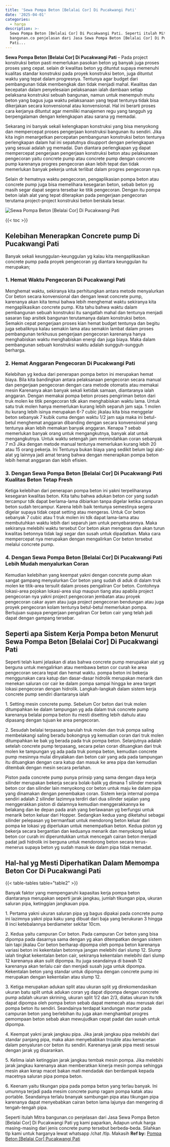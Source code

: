 ```yaml
---
title: 'Sewa Pompa Beton [Belalai Cor] Di Pucakwangi Pati'
date: '2025-04-01'
categories:
  - harga
description: >-
  Sewa Pompa Beton [Belalai Cor] Di Pucakwangi Pati. Seperti itulah Mitra
  bangunan.co penjelasan dari Jasa Sewa Pompa Beton [Belalai Cor] Di Pucakwangi
  Pati...
---
```


**Sewa Pompa Beton \[Belalai Cor\] Di Pucakwangi Pati** – Pada project konstruksi beton pasti memerlukan pasokan beton yg banyak juga proses proses yang cepat. selain dr kwalitas beton yg dituntut supaya memenuhi kualitas standar konstruksi pada proyek konstruksi beton, juga dituntut waktu yang tepat dalam progresnya. Tentunya agar budget dari pembangunan tidak membengkak dan tidak menjadi mahal. Kwalitas dan kecepatan dalam penyelesaian pelaksanaan ialah dambaan setiap pelaksana konstruksi sebuah bangunan, namun untuk menempuh mutu beton yang bagus juga waktu pelaksanaan yang tepat tentunya tidak bisa dikerjakan secara konvensional atau konvensional. Hal ini berarti proses cara kerjanya dituntut agar memiliki manajemen regu yang tangguh yg berpengalaman dengan kelengkapan atau sarana yg memadai.

Sekarang ini banyak sekali kelengkapan konstruksi yang bisa menyokong dan mempercepat proses pengerjaan konstruksi bangunan itu sendiri. Jika kita ingin menargetkan percepatan pembangunan konstruksi beton tentunya perlengkapan dalam hal ini sepatutnya disupport dengan perlengkapan yang sesuai adalah yg memadai. Dan diantara perlengkapan yg dapat mempercepat pengerjaan pengerjaan konstruksi beton atau pelaksanaan pengecoran yaitu concrete pump atau concrete pump dengan concrete pump karenanya progres pengecoran akan lebih tepat dan tidak memerlukan banyak pekerja untuk terlibat dalam progres pengecoran nya.

Selain dr hematnya waktu pengecoran, pengaplikasian pompa beton atau concrete pump juga bisa memelihara kesegaran beton, sebab beton yg masih segar dapat segera tersebar ke titik pengecoran. Dengan itu pompa beton ialah alat yang tepat diterapkan pada pengerjaan pengecoran terutama project-project konstruksi beton berskala besar.

![Sewa Pompa Beton [Belalai Cor] Di Pucakwangi Pati](/images/sewa-concrete-pump-12.png)

{{< toc >}}

## Kelebihan Menerapkan Concrete pump Di Pucakwangi Pati

Banyak sekali keunggulan-keunggulan yg kalau kita mengaplikasikan concrete pump pada proyek pengecoran yg diantara keunggulan itu merupakan;

### 1\. Hemat Waktu Pengecoran Di Pucakwangi Pati

Menghemat waktu, sekiranya kita perhitungkan antara metode menyalurkan Cor beton secara konvensional dan dengan lewat concrete pump, karenanya akan kita temui bahwa lebih menghemat waktu sekiranya kita mengaplikasikan concrete pump. Kita tahu bahwa waktu dalam pembangunan sebuah konstruksi itu sangatlah mahal dan tentunya menjadi sasaran tiap arsitek bangunan terutamanya dalam konstruksi beton. Semakin cepat pengerjaan proses kian hemat budget tentunya dan begitu juga sebaliknya kalau semakin lama atau semakin lambat dalam proses pembangunan terkhusus pengerjaan pengecoran karenanya hanya menghabiskan waktu menghabiskan energi dan juga biaya. Maka dalam pembangunan sebuah konstruksi waktu adalah sungguh-sungguh berharga.

### 2\. Hemat Anggaran Pengecoran Di Pucakwangi Pati

Kelebihan yg kedua dari penerapan pompa beton ini merupakan hemat biaya. Bila kita bandingkan antara pelaksanaan pengecoran secara manual dan pengerjaan pengecoran dengan cara metode otomatis atau memakai mesin Karenanya akan banyak sekali ketidak samaan, diantaranya ialah anggaran. Dengan memakai pompa beton proses pengiriman beton dari truk molen ke titik pengecoran tdk akan menghabiskan waktu lama. Untuk satu truk molen hanya memerlukan kurang lebih separuh jam saja. 1 molen itu kurang lebih isinya merupakan 6-7 cubic jikalau kita bisa menggelar beton sebanyak 7 kubik cuma dengan waktu 1/2 jam saja maka ini betul-betul menghemat anggaran dibanding dengan secara konvensional yang tentunya akan lebih memakan banyak anggaran. Kenapa ? sebab memerlukan banyak orang untuk mengangkutnya, banyak alat untuk mengangkutnya. Untuk waktu setengah jam memindahkan coran sebanyak 7 m3 Jika dengan metode manual tentunya memerlukan kurang lebih 20 atau 15 orang pekerja. Ini Tentunya bukan biaya yang sedikit belum lagi alat-alat yg lainnya jadi amat terang bahwa dengan menerapkan pompa beton lebih hemat anggaran dan lebih efisien.

### 3\. Dengan Sewa Pompa Beton \[Belalai Cor\] Di Pucakwangi Pati Kualitas Beton Tetap Fresh

Ketiga kelebihan dari penerapan pompa beton ini yakni terpeliharanya kesegaran kwalitas beton. Kita tahu bahwa adukan beton cor yang sudah tercampur tdk dapat berlama-lama dibiarkan tanpa digelar ketika campuran beton sudah tercampur. Karena lebih baik tentunya semestinya segera digelar supaya tidak cepat setting atau mengeras. Untuk Cor beton sebanyak 7 cubic atau 1 truk molen ini tdk dapat lama-lama atau membutuhkan waktu lebih dari separuh jam untuk penyebarannya. Maka sekiranya melebihi waktu tersebut Cor beton akan mengeras dan akan turun kwalitas betonnya tidak lagi segar dan susah untuk dipadatkan. Maka cara mempercepat nya merupakan dengan mengalirkan Cor beton tersebut melalui concrete pump.

### 4\. Dengan Sewa Pompa Beton \[Belalai Cor\] Di Pucakwangi Pati Lebih Mudah menyalurkan Coran

Kemudian kelebihan yang keempat yakni dengan concrete pump akan sangat gampang menyalurkan Cor beton yang sudah di aduk di dalam truk molen ke titik-area tersulit dalam proses pengaliran Cor beton. Contohnya lokasi-area pojokan lokasi-area slup maupun tiang atau apabila project pengecoran nya yakni project pengecoran jembatan atau proyek pengecoran cakar ayam atau juga project pengecoran bendungan atau juga proyek pengecoran kolam tentunya betul-betul memerlukan pompa. Bertujuan supaya pengerjaan pengaliran Cor beton cair yang telah jadi dapat dengan gampang tersebar.

## Seperti apa Sistem Kerja Pompa beton Menurut Sewa Pompa Beton \[Belalai Cor\] Di Pucakwangi Pati

Seperti telah kami jelaskan di atas bahwa concrete pump merupakan alat yg berguna untuk mengalirkan atau membawa beton cor curah ke area pengecoran secara tepat dan hemat waktu. pompa beton ini bekerja menggunakan cara katup dan dasar-dasar hidrolik merupakan menarik dan menekan saluran cor cair ke dalam pompa sampai hingga ke area target lokasi pengecoran dengan hidrolik. Langkah-langkah dalam sistem kerja concrete pump sendiri diantaranya ialah

1\. Setting mesin concrete pump. Sebelum Cor beton dari truk molen ditumpahkan ke dalam tampungan yg ada dalam truk concrete pump karenanya belalai pompa beton itu mesti disetting lebih dahulu atau dipasang dengan tujuan ke area pengecoran.

2\. Sesudah belalai terpasang barulah truk molen dan truk pompa saling membelakangi saling beradu bokongnya yg kemudian coran dari truk molen ditumpahkan ke bak yg berada pada truk pompa beton. Selanjutnya adalah setelah concrete pump terpasang, secara pelan coran dituangkan dari truk molen ke tampungan yg ada pada truk pompa beton, kemudian concrete pump mesinnya mulai dinyalakan dan beton cair yang ada pada tampungan itu dituangkan dengan cara katup dan masuk ke area pipa dan kemudian ditembak dengan mesin secara perlahan.

Piston pada concrete pump punya prinsip yang sama dengan daya kerja silinder merupakan bekerja secara bolak-balik yg dimana 1 silinder menarik beton cor dan silinder lain menyokong cor beton untuk maju ke dalam pipa yang dinamakan dengan penembakan coran. Sistem kerja internal pompa sendiri adalah 2 silinder lazimnya terdiri dari dua silinder sejalan yang menggerakkan piston di dalamnya kemudian menggerakkannya ke belakang dan ke depan pada arah yang berlawanan yg berfungsi untuk menarik beton keluar dari Hopper. Sedangkan kedua yang diketahui sebagai silinder pelepasan yg bermanfaat untuk mendorong beton keluar dari pompa ke lokasi yg diperlukan untuk menempatkan beton. Kedua piston yg bekerja secara bergantian dan keduanya menarik dan menyokong keluar beton cor curah ini diperuntukkan untuk mencegah cairan beton menjadi padat jadi hidrolik ini berguna untuk mendorong beton secara terus-menerus supaya beton yg sudah masuk ke dalam pipa tidak memadat.

## Hal-hal yg Mesti Diperhatikan Dalam Memompa Beton Cor Di Pucakwangi Pati

{{< table-tables table="table2" >}}

Banyak faktor yang mempengaruhi kapasitas kerja pompa beton diantaranya merupakan seperti jarak jangkau, jumlah tikungan pipa, ukuran saluran pipa, ketinggian jangkauan pipa.

1\. Pertama yakni ukuran saluran pipa yg bagus dipakai pada concrete pump ini lazimnya yakni pipa kaku yang dibuat dari baja yang berukuran 3 hingga 8 inci ketebalannya berdiameter sekitar 10cm.

2\. Kedua yaitu campuran Cor beton. Pada campuran Cor beton yang bisa dipompa pada dasarnya sama dengan yg akan ditempatkan dengan sistem lain tapi jikalau Cor beton berharap dipompa oleh pompa beton karenanya variasi beton ini kekentalan betonnya jangan melebihi dari slump 12. Slump ialah tingkat kekentalan beton cair, sekiranya kekentalan melebihi dari slump 12 karenanya akan sulit dipompa. Itu juga seandainya di bawah 12 karenanya akan terlalu cair dan menjadi susah juga untuk dipompa. Kekentalan beton yang standar untuk dipompa dengan concrete pump ini merupakan dengan kekentalan atau slump 12.

3\. Ketiga merupakan adukan split atau ukuran split yg direkomendasikan ukuran batu split untuk adukan coran yg dapat dipompa dengan concrete pump adalah ukuran skrining, ukuran split 1/2 dan 2/3, diatas ukuran itu tdk dapat dipompa oleh pompa beton sebab dapat memecah atau merusak dari pompa beton itu sendiri. Seandainya terdapat kandungan mortar pada campuran beton yang berlebihan itu juga akan menghambat progres pemompaan beton sebab akan mewujudkan cepat padat dan susah untuk dipompa.

4\. Keempat yakni jarak jangkau pipa. Jika jarak jangkau pipa melebihi dari standar panjang pipa, maka akan menyebabkan trouble atau kemacetan dalam penyaluran cor beton itu sendiri. Karenanya jarak pipa mesti sesuai dengan jarak yg disarankan.

5\. Kelima ialah ketinggian jarak jangkau tembak mesin pompa. Jika melebihi jarak jangkau karenanya akan memberatkan kinerja mesin pompa sehingga mesin akan kerap macet bakan mati mendadak dan berdampak kepada macetnya saluran pipa pompa beton.

6\. Keenam yaitu tikungan pipa pada pompa beton yang terlau banyak. Ini umumnya terjadi pada mesim concrete pump ragam pompa katak atau portable. Seandainya terlalu bnanyak sambungan pipa atau tikungan pipa karenanya dapat menyebabkan cairan beton lama lajunya dan mengering di tengah-tengah pipa.

Seperti itulah Mitra bangunan.co penjelasan dari Jasa Sewa Pompa Beton \[Belalai Cor\] Di Pucakwangi Pati yg kami paparkan, Adapun untuk harga masing-masing dari jenis concrete pump tersebut berbeda-beda. Silahkan tlp kami untuk harganya lewat whatsapp /chat /tlp. Makasih
**Ref by:** [Pompa Beton [Belalai Cor] Pucakwangi Pati](https://id.wikipedia.org/wiki/Pompa)
